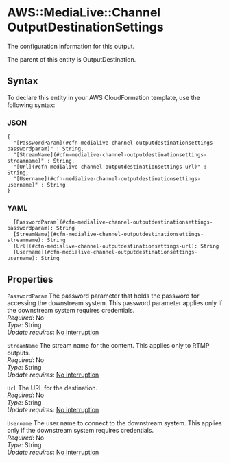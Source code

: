 # AWS::MediaLive::Channel OutputDestinationSettings<a name="aws-properties-medialive-channel-outputdestinationsettings"></a>

The configuration information for this output\.

The parent of this entity is OutputDestination\.

## Syntax<a name="aws-properties-medialive-channel-outputdestinationsettings-syntax"></a>

To declare this entity in your AWS CloudFormation template, use the following syntax:

### JSON<a name="aws-properties-medialive-channel-outputdestinationsettings-syntax.json"></a>

```
{
  "[PasswordParam](#cfn-medialive-channel-outputdestinationsettings-passwordparam)" : String,
  "[StreamName](#cfn-medialive-channel-outputdestinationsettings-streamname)" : String,
  "[Url](#cfn-medialive-channel-outputdestinationsettings-url)" : String,
  "[Username](#cfn-medialive-channel-outputdestinationsettings-username)" : String
}
```

### YAML<a name="aws-properties-medialive-channel-outputdestinationsettings-syntax.yaml"></a>

```
  [PasswordParam](#cfn-medialive-channel-outputdestinationsettings-passwordparam): String
  [StreamName](#cfn-medialive-channel-outputdestinationsettings-streamname): String
  [Url](#cfn-medialive-channel-outputdestinationsettings-url): String
  [Username](#cfn-medialive-channel-outputdestinationsettings-username): String
```

## Properties<a name="aws-properties-medialive-channel-outputdestinationsettings-properties"></a>

`PasswordParam`  <a name="cfn-medialive-channel-outputdestinationsettings-passwordparam"></a>
The password parameter that holds the password for accessing the downstream system\. This password parameter applies only if the downstream system requires credentials\.  
*Required*: No  
*Type*: String  
*Update requires*: [No interruption](https://docs.aws.amazon.com/AWSCloudFormation/latest/UserGuide/using-cfn-updating-stacks-update-behaviors.html#update-no-interrupt)

`StreamName`  <a name="cfn-medialive-channel-outputdestinationsettings-streamname"></a>
The stream name for the content\. This applies only to RTMP outputs\.  
*Required*: No  
*Type*: String  
*Update requires*: [No interruption](https://docs.aws.amazon.com/AWSCloudFormation/latest/UserGuide/using-cfn-updating-stacks-update-behaviors.html#update-no-interrupt)

`Url`  <a name="cfn-medialive-channel-outputdestinationsettings-url"></a>
The URL for the destination\.  
*Required*: No  
*Type*: String  
*Update requires*: [No interruption](https://docs.aws.amazon.com/AWSCloudFormation/latest/UserGuide/using-cfn-updating-stacks-update-behaviors.html#update-no-interrupt)

`Username`  <a name="cfn-medialive-channel-outputdestinationsettings-username"></a>
The user name to connect to the downstream system\. This applies only if the downstream system requires credentials\.  
*Required*: No  
*Type*: String  
*Update requires*: [No interruption](https://docs.aws.amazon.com/AWSCloudFormation/latest/UserGuide/using-cfn-updating-stacks-update-behaviors.html#update-no-interrupt)